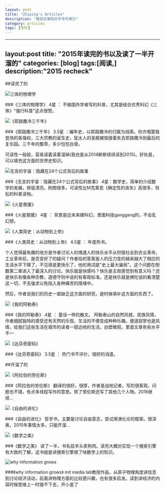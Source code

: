 ```yaml
---
layout: post
title: "Zhiping's Articles"
description: "微信文章阳志平专栏索引"
category: articles
tags: [专栏]
---
```


---
layout:post
title: "2015年读完的书以及读了一半开溜的"
categories: [blog]
tags:[阅读,]
description:"2015 recheck"
---


##读完了的

![三体的物理学](http://img3.doubanio.com/lpic/s28037668.jpg)

###《三体的物理学》
4星 ： 不输国外学者写的科普，尤其是结合优秀科幻《三体》"强行科普"这点很赞。



![《耶路撒冷三千年》](http://img3.douban.com/lpic/s27762150.jpg)

###《耶路撒冷三千年》
3.5星 ：编年史，以耶路撒冷的归属为线索。你方唱罢我登场的各强权，三大宗教的诞生史，犹太人的圣殿被毁接着失去耶路撒冷到最后的复乐园。三千年的飘零，多少恺恺白骨。

可读性一般般，容易读着读着溜掉(我也是从2014断断续续读到2015)。好处是，可以填充这方面的世界史知识。



![无言的宇宙：隐藏在24个公式背后的故事](http://img3.douban.com/lpic/s28045752.jpg)

###《无言的宇宙：隐藏在24个公式背后的故事》
4星：数学史，简单的介绍数学的发展。排版漂亮，附图很多。可读性比M克莱恩《确定性的丧失》高很多，轻松的科普读物。



![《火星救援》](http://img3.douban.com/lpic/s28315660.jpg)

###《火星救援》
4星 ： 背景是近未来硬科幻，里面科技ganggang的，不会乱幻想。



![《人类简史：从动物到上帝》](http://img3.douban.com/lpic/s27814883.jpg)

###《人类简史：从动物到上帝》
4.5星 ： 年度热书。

个人觉得最有趣的地方是作者讨论人的境遇人的快乐水平从狩猎社会到农业革命，工业革命后，是否变好了的疑问？作者给的答案是人的压力变的越来越大了相应的生活水平下降了，不见得是更快乐了，他的用词是"史上最大骗局"。这个问题在倒数第二章进入了最深入的讨论。快乐就是快感吗？快乐是主观感觉到有意义吗？还是快乐有像各种宗教，道德守则中说的有客观标准。还是快乐就是佛陀说的看清楚这一切，不去强求以免陷入各种痛苦的情绪中。

然后，作者说我们的历史一直缺乏这方面的研究，是时候填补这方面的东西了。



![《我的阿勒泰》](http://img3.doubanio.com/lpic/s6180859.jpg)

###《我的阿勒泰》
4星 ： 童话一样的散文。 阿勒泰山的自然风貌，民族风情，作者细腻独特的感受还有天然的乐观，生活的不便变成种种乐趣。便道寂寥也是风情，给我们这些生活在城市的读者一窥边地的生活。白壁微瑕，里面文章有些水平不一



![《达芬奇密码》](http://img3.douban.com/lpic/s27289680.jpg)

###《达芬奇密码》
3.5星 ： 热门书不评价，很好的消遣。




##开溜了的

![《阿拉伯的劳伦斯》](http://img3.doubanio.com/lpic/s27435757.jpg)

###《阿拉伯的劳伦斯》
翻译的很好。很厚，作者是战地记者，写的很客观，问题也不错，有点多线程写作的意思。除了劳伦斯还写了其他几个人物。2016继续...



![《自由的进化》](http://img3.douban.com/lpic/s27226292.jpg)

###《自由的进化》
哲学书，主要是讨论自由意志，尝试用演化论的框架。很深奥，2015年事情太多，只能开溜...



![《数学之美》](http://img3.douban.com/lpic/s9114855.jpg)

###《数学之美》
读了一半，书名挂羊头卖狗肉。读完大概对实现一个搜索引擎有大致的了解，这书就是讲搜索引擎用了啥数学上的知识。



![why information grows](http://img3.doubanio.com/lpic/s28105958.jpg)

###《why information grows》
mit media lab教授作品，从原子物理角度讲信息到讨论经济活动，前面讲物理方面的比较感兴趣，也有很多启发。读到讲经济的内容时候思维上一时接不下去，开小差了

